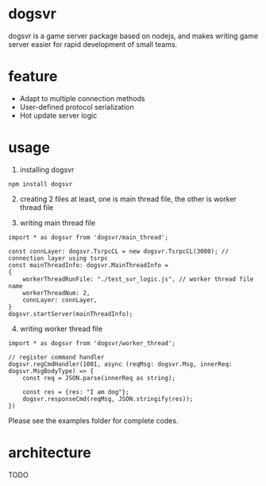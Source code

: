# dogsvr
dogsvr is a game server package based on nodejs, and makes writing game server easier for rapid development of small teams.

# feature
- Adapt to multiple connection methods
- User-defined protocol serialization
- Hot update server logic

# usage
1. installing dogsvr
```
npm install dogsvr
```
2. creating 2 files at least, one is main thread file, the other is worker thread file

3. writing main thread file
```
import * as dogsvr from 'dogsvr/main_thread';

const connLayer: dogsvr.TsrpcCL = new dogsvr.TsrpcCL(3000); // connection layer using tsrpc
const mainThreadInfo: dogsvr.MainThreadInfo =
{
    workerThreadRunFile: "./test_svr_logic.js", // worker thread file name
    workerThreadNum: 2,
    connLayer: connLayer,
}
dogsvr.startServer(mainThreadInfo);
```
4. writing worker thread file
```
import * as dogsvr from 'dogsvr/worker_thread';

// register command handler
dogsvr.regCmdHandler(1001, async (reqMsg: dogsvr.Msg, innerReq: dogsvr.MsgBodyType) => {
    const req = JSON.parse(innerReq as string);

    const res = {res: "I am dog"};
    dogsvr.responseCmd(reqMsg, JSON.stringify(res));
})
```
Please see the examples folder for complete codes.

# architecture
TODO
